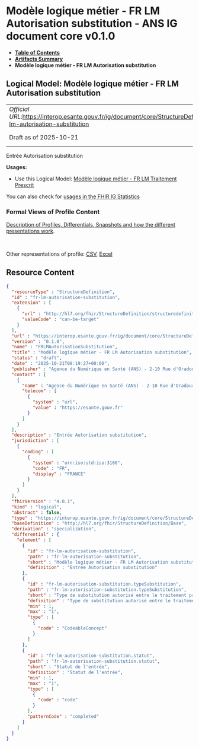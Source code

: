 # Modèle logique métier - FR LM Autorisation substitution - ANS IG document core v0.1.0

* [**Table of Contents**](toc.md)
* [**Artifacts Summary**](artifacts.md)
* **Modèle logique métier - FR LM Autorisation substitution**

## Logical Model: Modèle logique métier - FR LM Autorisation substitution 

| | |
| :--- | :--- |
| *Official URL*:https://interop.esante.gouv.fr/ig/document/core/StructureDefinition/fr-lm-autorisation-substitution | *Version*:0.1.0 |
| Draft as of 2025-10-21 | *Computable Name*:FRLMAutorisationSubstitution |

 
Entrée Autorisation substitution 

**Usages:**

* Use this Logical Model: [Modèle logique métier - FR LM Traitement Prescrit](StructureDefinition-fr-lm-traitement-prescrit.md)

You can also check for [usages in the FHIR IG Statistics](https://packages2.fhir.org/xig/ans.document.fr.core|current/StructureDefinition/fr-lm-autorisation-substitution)

### Formal Views of Profile Content

 [Description of Profiles, Differentials, Snapshots and how the different presentations work](http://build.fhir.org/ig/FHIR/ig-guidance/readingIgs.html#structure-definitions). 

 

Other representations of profile: [CSV](StructureDefinition-fr-lm-autorisation-substitution.csv), [Excel](StructureDefinition-fr-lm-autorisation-substitution.xlsx) 



## Resource Content

```json
{
  "resourceType" : "StructureDefinition",
  "id" : "fr-lm-autorisation-substitution",
  "extension" : [
    {
      "url" : "http://hl7.org/fhir/StructureDefinition/structuredefinition-type-characteristics",
      "valueCode" : "can-be-target"
    }
  ],
  "url" : "https://interop.esante.gouv.fr/ig/document/core/StructureDefinition/fr-lm-autorisation-substitution",
  "version" : "0.1.0",
  "name" : "FRLMAutorisationSubstitution",
  "title" : "Modèle logique métier - FR LM Autorisation substitution",
  "status" : "draft",
  "date" : "2025-10-21T08:19:27+00:00",
  "publisher" : "Agence du Numérique en Santé (ANS) - 2-10 Rue d'Oradour-sur-Glane, 75015 Paris",
  "contact" : [
    {
      "name" : "Agence du Numérique en Santé (ANS) - 2-10 Rue d'Oradour-sur-Glane, 75015 Paris",
      "telecom" : [
        {
          "system" : "url",
          "value" : "https://esante.gouv.fr"
        }
      ]
    }
  ],
  "description" : "Entrée Autorisation substitution",
  "jurisdiction" : [
    {
      "coding" : [
        {
          "system" : "urn:iso:std:iso:3166",
          "code" : "FR",
          "display" : "FRANCE"
        }
      ]
    }
  ],
  "fhirVersion" : "4.0.1",
  "kind" : "logical",
  "abstract" : false,
  "type" : "https://interop.esante.gouv.fr/ig/document/core/StructureDefinition/fr-lm-autorisation-substitution",
  "baseDefinition" : "http://hl7.org/fhir/StructureDefinition/Base",
  "derivation" : "specialization",
  "differential" : {
    "element" : [
      {
        "id" : "fr-lm-autorisation-substitution",
        "path" : "fr-lm-autorisation-substitution",
        "short" : "Modèle logique métier - FR LM Autorisation substitution",
        "definition" : "Entrée Autorisation substitution"
      },
      {
        "id" : "fr-lm-autorisation-substitution.typeSubstitution",
        "path" : "fr-lm-autorisation-substitution.typeSubstitution",
        "short" : "Type de substitution autorisé entre le traitement prescrit et le traitement dispensé.",
        "definition" : "Type de substitution autorisé entre le traitement prescrit et le traitement dispensé.",
        "min" : 1,
        "max" : "1",
        "type" : [
          {
            "code" : "CodeableConcept"
          }
        ]
      },
      {
        "id" : "fr-lm-autorisation-substitution.statut",
        "path" : "fr-lm-autorisation-substitution.statut",
        "short" : "Statut de l'entrée",
        "definition" : "Statut de l'entrée",
        "min" : 1,
        "max" : "1",
        "type" : [
          {
            "code" : "code"
          }
        ],
        "patternCode" : "completed"
      }
    ]
  }
}

```
